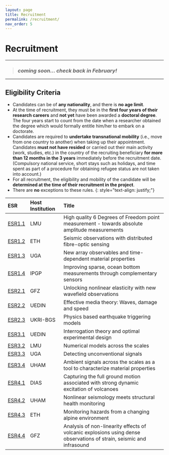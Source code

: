 ```yaml
---
layout: page
title: Recruitment
permalink: /recruitment/
nav_order: 5
---
```


# Recruitment 

---

> ### *coming soon... check back in February!*  

---

## Eligibility Criteria 

- Candidates can be of __any nationality__, and there is __no age limit__.
- At the time of recruitment, they must be in the __first four years of their research careers__ and __not yet__ have been awarded a __doctoral degree__. The four years start to count from the date when a researcher obtained the degree which would formally entitle him/her to embark on a doctorate.
- Candidates are required to __undertake transnational mobility__ (i.e., move from one country to another) when taking up their appointment. 
Candidates __must not have resided__ or carried out their main activity (work, studies, etc.) in the country of the recruiting beneficiary __for more than 12 months in the 3 years__ immediately before the recruitment date. (Compulsory national service, short stays such as holidays, and time spent as part of a procedure for obtaining refugee status are not taken into account.) 
- For all recruitment, the eligibility and mobility of the candidate will be __determined at the time of their recruitment in the project__.
- There are __no__ exceptions to these rules.
{: style="text-align: justify;"}

| ESR    | Host Institution | Title                                                                                                                |
|:--------|:------------------|:----------------------------------------------------------------------------------------------------------------------|
| [ESR1.1](/esr11/) | LMU              | High quality 6 Degrees of Freedom point measurement - towards absolute amplitude measurements                        |
| [ESR1.2](/esr12/) | ETH              | Seismic observations with distributed fibre-optic sensing                                                            |
| [ESR1.3](/esr13/) | UGA              | New array observables and time-dependent material properties                                                         |
| [ESR1.4](/esr14/) | IPGP             | Improving sparse, ocean bottom measurements through complementary sensors                                            |
| [ESR2.1](/esr21/) | GFZ              | Unlocking nonlinear elasticity with new wavefield observations                                                       |
| [ESR2.2](/esr22/) | UEDIN            | Effective media theory: Waves, damage and speed                                                                      |
| [ESR2.3](/esr23/) | UKRI-BGS         | Physics based earthquake triggering models                                                                           |
| [ESR3.1](/esr31/) | UEDIN            | Interrogation theory and optimal experimental design                                                                 |
| [ESR3.2](/esr32/) | LMU              | Numerical models across the scales                                                                                   |
| [ESR3.3](/esr33/) | UGA              | Detecting unconventional signals                                                                                     |
| [ESR3.4](/esr34/) | UHAM             | Ambient signals across the scales as a tool to characterize material properties                                      |
| [ESR4.1](/esr41/) | DIAS             | Capturing the full ground motion associated with strong dynamic excitation of volcanoes                              |
| [ESR4.2](/esr42/) | UHAM             | Nonlinear seismology meets structural health monitoring                                                              |
| [ESR4.3](/esr43/) | ETH              | Monitoring hazards from a changing alpine environment                                                                |
| [ESR4.4](/esr44/) | GFZ              | Analysis of non-linearity effects of volcanic explosions using dense observations of strain, seismic and infrasound |

